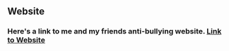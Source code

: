 ## Website
### Here's a link to me and my friends anti-bullying website. [Link to Website](https://codeprojects.org/vIqgOU0yM24kgRrnCRYVDbwaNLfAb_FrYcCFIMB259U)

